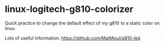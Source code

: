 # linux-logitech-g810-colorizer
Quick practice to change the default effect of my g810 to a static color on linux.

Lots of useful information: https://github.com/MatMoul/g810-led
